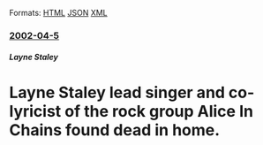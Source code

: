 
Formats: [HTML](/news/2002/04/5/layne-staley-lead-singer-and-co-lyricist-of-the-rock-group-alice-in-chains-found-dead-in-home.html)  [JSON](/news/2002/04/5/layne-staley-lead-singer-and-co-lyricist-of-the-rock-group-alice-in-chains-found-dead-in-home.json)  [XML](/news/2002/04/5/layne-staley-lead-singer-and-co-lyricist-of-the-rock-group-alice-in-chains-found-dead-in-home.xml)  

### [2002-04-5](/news/2002/04/5/index.md)

##### Layne Staley
# Layne Staley lead singer and co-lyricist of the rock group Alice In Chains found dead in home.



